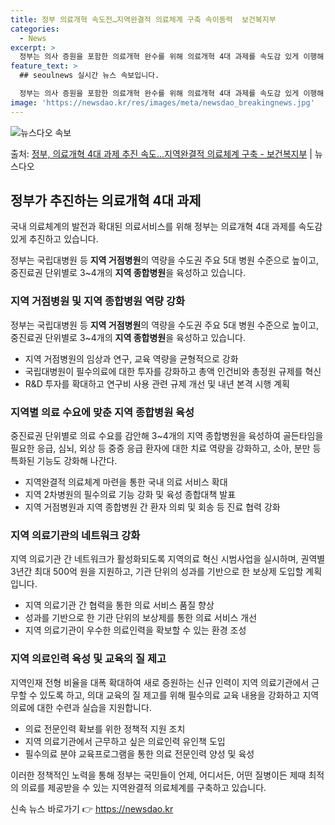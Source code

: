 ```yaml
---
title: 정부 의료개혁 속도전…지역완결적 의료체계 구축 속이동력  보건복지부
categories:
  - News
excerpt: >
  정부는 의사 증원을 포함한 의료개혁 완수를 위해 의료개혁 4대 과제를 속도감 있게 이행해 나간다는 방침이다.…
feature_text: >
  ## seoulnews 실시간 뉴스 속보입니다.

  정부는 의사 증원을 포함한 의료개혁 완수를 위해 의료개혁 4대 과제를 속도감 있게 이행해 나간다는 방침이다.…
image: 'https://newsdao.kr/res/images/meta/newsdao_breakingnews.jpg'
---
```


![뉴스다오 속보](https://newsdao.kr/res/images/meta/newsdao_breakingnews.jpg)

<p>출처: <a href="https://newsdao.kr/3341" rel="dofollow">정부, 의료개혁 4대 과제 추진 속도…지역완결적 의료체계 구축 - 보건복지부</a> | 뉴스다오</p>

<h2 data-ke-size="size26">정부가 추진하는 의료개혁 4대 과제</h2>
국내 의료체계의 발전과 확대된 의료서비스를 위해 정부는 의료개혁 4대 과제를 속도감 있게 추진하고 있습니다.

<p data-ke-size="size16">정부는 국립대병원 등 <b>지역 거점병원</b>의 역량을 수도권 주요 5대 병원 수준으로 높이고, 중진료권 단위별로 3~4개의 <b>지역 종합병원</b>을 육성하고 있습니다.</p>

<h3>지역 거점병원 및 지역 종합병원 역량 강화</h3>
<p data-ke-size="size16">정부는 국립대병원 등 <b>지역 거점병원</b>의 역량을 수도권 주요 5대 병원 수준으로 높이고, 중진료권 단위별로 3~4개의 <b>지역 종합병원</b>을 육성하고 있습니다.</p>
<ul>
<li>지역 거점병원의 임상과 연구, 교육 역량을 균형적으로 강화</li>
<li>국립대병원이 필수의료에 대한 투자를 강화하고 총액 인건비와 총정원 규제를 혁신</li>
<li>R&D 투자를 확대하고 연구비 사용 관련 규제 개선 및 내년 본격 시행 계획</li>
</ul>

<h3>지역별 의료 수요에 맞춘 지역 종합병원 육성</h3>
<p data-ke-size="size16">중진료권 단위별로 의료 수요를 감안해 3~4개의 지역 종합병원을 육성하여 골든타임을 필요한 응급, 심뇌, 외상 등 중증 응급 환자에 대한 치료 역량을 강화하고, 소아, 분만 등 특화된 기능도 강화해 나간다.</p>
<ul>
<li>지역완결적 의료체계 마련을 통한 국내 의료 서비스 확대</li>
<li>지역 2차병원의 필수의료 기능 강화 및 육성 종합대책 발표</li>
<li>지역 거점병원과 지역 종합병원 간 환자 의뢰 및 회송 등 진료 협력 강화</li>
</ul>

<h3>지역 의료기관의 네트워크 강화</h3>
<p data-ke-size="size16">지역 의료기관 간 네트워크가 활성화되도록 지역의료 혁신 시범사업을 실시하며, 권역별 3년간 최대 500억 원을 지원하고, 기관 단위의 성과를 기반으로 한 보상제 도입할 계획입니다.</p>
<ul>
<li>지역 의료기관 간 협력을 통한 의료 서비스 품질 향상</li>
<li>성과를 기반으로 한 기관 단위의 보상제를 통한 의료 서비스 개선</li>
<li>지역 의료기관이 우수한 의료인력을 확보할 수 있는 환경 조성</li>
</ul>

<h3>지역 의료인력 육성 및 교육의 질 제고</h3>
<p data-ke-size="size16">지역인재 전형 비율을 대폭 확대하여 새로 증원하는 신규 인력이 지역 의료기관에서 근무할 수 있도록 하고, 의대 교육의 질 제고를 위해 필수의료 교육 내용을 강화하고 지역 의료에 대한 수련과 실습을 지원합니다.</p>
<ul>
<li>의료 전문인력 확보를 위한 정책적 지원 조치</li>
<li>지역 의료기관에서 근무하고 싶은 의료인력 유인책 도입</li>
<li>필수의료 분야 교육프로그램을 통한 의료 전문인력 양성 및 육성</li>
</ul>

이러한 정책적인 노력을 통해 정부는 국민들이 언제, 어디서든, 어떤 질병이든 제때 최적의 의료를 제공받을 수 있는 지역완결적 의료체계를 구축하고 있습니다. 

신속 뉴스 바로가기 👉 <a href="https://newsdao.kr" rel="dofollow">https://newsdao.kr</a>


